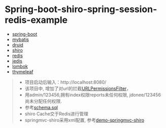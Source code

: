 # Spring-boot-shiro-spring-session-redis-example
* [spring-boot](http://docs.spring.io/spring-boot/docs/current/reference/htmlsingle/)
* [mybatis](https://github.com/mybatis/spring-boot-starter)
* [druid](https://github.com/alibaba/druid)
* [shiro](http://shiro.apache.org/)
* [redis](http://redis.io/)
* [jedis](https://github.com/xetorthio/jedis)
* [lombok](https://projectlombok.org/)
* [thymeleaf](http://www.thymeleaf.org/)

> * 项目启动后输入：http://localhost:8080/
> * 该项目中, 增加了对url的拦截[URLPermissionsFilter](https://github.com/leelance/spring-boot-all/blob/master/spring-boot-shiro/src/main/java/com/lance/shiro/config/URLPermissionsFilter.java)，
> * 用admin/123456,拥有index权限reports未任何权限, jdonee/123456尚未分配任何权限.
> * 参考[schema.sql](https://github.com/leelance/spring-boot-all/blob/master/spring-boot-shiro/src/main/resources/init-sql/schema.sql)
> * shiro Cache交于Redis进行管理
> * springmvc-shiro采用xml配置, 参考[demo-springmvc-shiro](https://github.com/leelance/demo/tree/master/demo-springmvc-shiro)
